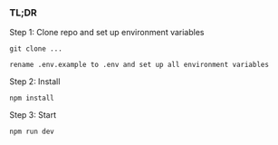 ### TL;DR

Step 1: Clone repo and set up environment variables
```
git clone ...

rename .env.example to .env and set up all environment variables
```

Step 2: Install

```
npm install
```

Step 3: Start

```
npm run dev
```
